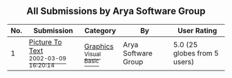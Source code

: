 ﻿<div align="center">

## All Submissions by Arya Software Group

</div>

No.  | Submission | Category | By   | User Rating
---- | ---------- | -------- | ---- | -----------
1 | [Picture To Text<br /><sup>2002-03-09 16:20:14</sup>](https://github.com/Planet-Source-Code/arya-software-group-picture-to-text__1-62704) | [Graphics<br /><sup>Visual Basic</sup>](../ByCategory/graphics__1-46.md) | Arya Software Group | 5.0 (25 globes from 5 users)
